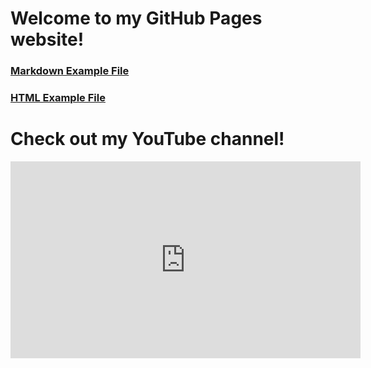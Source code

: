 # Welcome to my GitHub Pages website!
### [Markdown Example File](../markdown-notes.md)
### [HTML Example File](html/example.html)

# Check out my YouTube channel!
<iframe width="560" height="315" src="https://www.youtube.com/embed/GtNbpq2CnDA" title="YouTube video player" frameborder="0" allow="accelerometer; autoplay; clipboard-write; encrypted-media; gyroscope; picture-in-picture; web-share" allowfullscreen></iframe>
